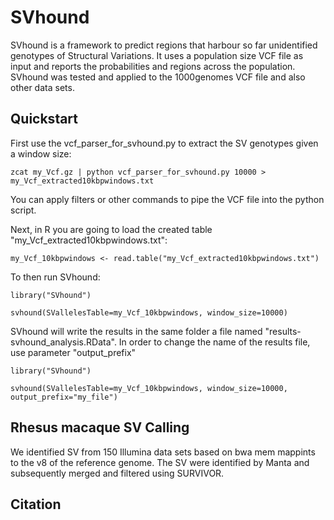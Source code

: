 # SVhound

SVhound is a framework to predict regions that harbour so far unidentified genotypes of Structural Variations. It uses a population size VCF file as input and reports the probabilities and regions across the population. 
SVhound was tested and applied to the 1000genomes VCF file and also other data sets. 


## Quickstart

First use the vcf_parser_for_svhound.py to extract the SV genotypes given a window size:

```
zcat my_Vcf.gz | python vcf_parser_for_svhound.py 10000 > my_Vcf_extracted10kbpwindows.txt 

```

You can apply filters or other commands to pipe the VCF file into the python script. 


Next, in R you are going to load the created table "my_Vcf_extracted10kbpwindows.txt": 

```
my_Vcf_10kbpwindows <- read.table("my_Vcf_extracted10kbpwindows.txt")

```

To then run SVhound:

```
library("SVhound")

svhound(SVallelesTable=my_Vcf_10kbpwindows, window_size=10000)

```

SVhound will write the results in the same folder a file named "results-svhound_analysis.RData". In order to change the name of the results file, use parameter "output_prefix"

```
library("SVhound")

svhound(SVallelesTable=my_Vcf_10kbpwindows, window_size=10000, output_prefix="my_file")

```


## Rhesus macaque SV Calling

We identified SV from 150 Illumina data sets based on bwa mem mappints to the v8 of the reference genome. The SV were identified by Manta and subsequently merged and filtered using SURVIVOR. 


## Citation
